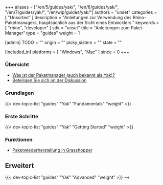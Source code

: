 ﻿+++
aliases = ["/en/5/guides/yak/", "/en/6/guides/yak/", "/en/7/guides/yak/", "/en/wip/guides/yak/"]
authors = "unset"
categories = [ "Unsorted" ]
description = "Anleitungen zur Verwendung des Rhino-Paketmanagers, hauptsächlich aus der Sicht eines Entwicklers."
keywords = [ "rhino", "developer" ]
sdk = "unset"
title = "Anleitungen zum Paket-Manager"
type = "guides"
weight = 1

[admin]
TODO = ""
origin = ""
picky_sisters = ""
state = ""

[included_in]
platforms = [ "Windows", "Mac" ]
since = 0
+++


### Übersicht

- [Was ist der Paketmanager (auch bekannt als Yak)?](/guides/yak/what-is-yak)
- [Beteiligen Sie sich an der Diskussion](https://discourse.mcneel.com/c/rhino-developer/yak/71)

### Grundlagen

{{< dev-topic-list "guides" "Yak" "Fundamentals" "weight" >}}


### Erste Schritte

{{< dev-topic-list "guides" "Yak" "Getting Started" "weight" >}}


### Funktionen

- [Paketwiederherstellung in Grasshopper](/guides/yak/package-restore-in-grasshopper)

## Erweitert

{{< dev-topic-list "guides" "Yak" "Advanced" "weight" >}} -->

